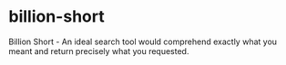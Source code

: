 # billion-short
Billion Short - An ideal search tool would comprehend exactly what you meant and return precisely what you requested.

